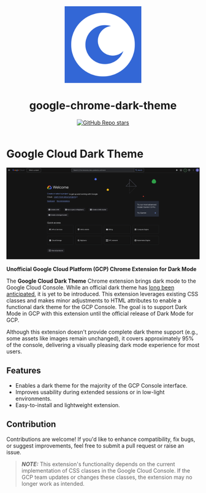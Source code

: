 <div align="center">
    <img alt="logo" data-is-relative="true" src="./assets/img/icon500.png" width="200" height="200"/>
    <h1>google-chrome-dark-theme</h1>
    <a href="https://github.com/ramonvermeulen/google-cloud-dark-theme"><img alt="GitHub Repo stars" src="https://img.shields.io/github/stars/ramonvermeulen/google-cloud-dark-theme"></a>
</div>

<br>

# Google Cloud Dark Theme

![Example](./assets/img/example.png)

**Unofficial Google Cloud Platform (GCP) Chrome Extension for Dark Mode**

The **Google Cloud Dark Theme** Chrome extension brings dark mode to the
Google Cloud Console. While an official dark theme has 
[long been anticipated](https://issuetracker.google.com/issues/122323757),
it is yet to be introduced. This extension leverages existing CSS classes and
makes minor adjustments to HTML attributes to enable a functional dark theme
for the GCP Console. The goal is to support Dark Mode in GCP with this extension
until the official release of Dark Mode for GCP.

Although this extension doesn't provide complete dark theme support (e.g.,
some assets like images remain unchanged), it covers approximately 95% of
the console, delivering a visually pleasing dark mode experience for most users.

## Features

- Enables a dark theme for the majority of the GCP Console interface.
- Improves usability during extended sessions or in low-light environments.
- Easy-to-install and lightweight extension.

## Contribution

Contributions are welcome! If you'd like to enhance compatibility, fix bugs,
or suggest improvements, feel free to submit a pull request or raise an issue.

> **_NOTE:_** This extension's functionality depends on the current
> implementation of CSS classes in the Google Cloud Console. If the GCP team
> updates or changes these classes, the extension may no longer work as intended.
